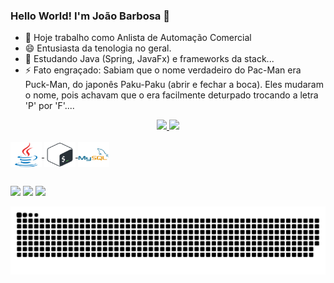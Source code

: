 ### Hello World! I'm João Barbosa 👋

- 🔭 Hoje trabalho como Anlista de Automação Comercial
- 😄 Entusiasta da tenologia no geral.
- 🌱 Estudando Java (Spring, JavaFx) e frameworks da stack...
- ⚡ Fato engraçado: Sabiam que o nome verdadeiro do Pac-Man era Puck-Man, do japonês Paku-Paku (abrir e fechar a boca). Eles mudaram o nome, pois achavam que o  era facilmente deturpado trocando a letra 'P' por 'F'....

<!-- Git Stats as Most Languages -->
<div align="center">
  <a href="https://github.com/jbsousa">
  <img height="150em" src="https://github-readme-stats.vercel.app/api?username=jbsousa&show_icons=true&theme=dark&include_all_commits=true&count_private=true"/>
  <img height="150em" src="https://github-readme-stats.vercel.app/api/top-langs/?username=jbsousa&layout=compact&langs_count=7&theme=dark"/>
</div>
  
<!-- Most Languages Icons -->
<div style="display: inline_block"><br>
  <img align="center" alt="Joao-Java" height="40" width="50" src="https://raw.githubusercontent.com/devicons/devicon/master/icons/java/java-original.svg">
  <img align="center" alt="Joao-Bash" height="40" width="50" src="https://raw.githubusercontent.com/devicons/devicon/master/icons/bash/bash-original.svg">
  <img align="center" alt="Joao-MySQL" height="40" width="50" src="https://raw.githubusercontent.com/devicons/devicon/master/icons/mysql/mysql-original-wordmark.svg">
</div>
  
  ##
 
<div> 
  <a href="https://instagram.com/jb_ssousa" target="_blank"><img src="https://img.shields.io/badge/-Instagram-%23E4405F?style=for-the-badge&logo=instagram&logoColor=white" target="_blank"></a>
  <a href = "mailto:joao.sousabarbosa10@gmail.com"><img src="https://img.shields.io/badge/-Gmail-%23333?style=for-the-badge&logo=gmail&logoColor=white" target="_blank"></a>
  <a href="https://www.linkedin.com/in/jo%C3%A3o-barbosa-sousa" target="_blank"><img src="https://img.shields.io/badge/-LinkedIn-%230077B5?style=for-the-badge&logo=linkedin&logoColor=white" target="_blank"></a> 
 </div>

![Snake animation](https://github.com/jbsousa/jbsousa/blob/output/github-contribution-grid-snake.svg)
<!--
**jbsousa/jbsousa** is a ✨ _special_ ✨ repository because its `README.md` (this file) appears on your GitHub profile.

Here are some ideas to get you started:

- 🔭 I’m currently working on ...
- 🌱 I’m currently learning ...
- 👯 I’m looking to collaborate on ...
- 🤔 I’m looking for help with ...
- 💬 Ask me about ...
- 📫 How to reach me: ...
- 😄 Pronouns: ...
- ⚡ Fun fact: ...
-->
